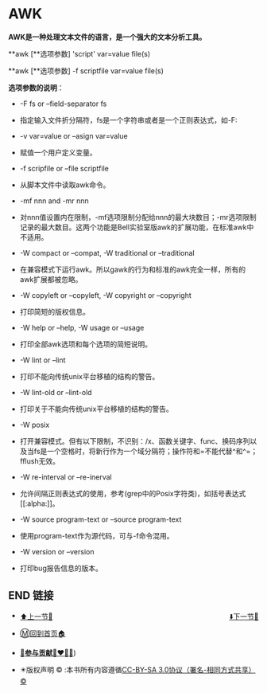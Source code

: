 # AWK

**AWK是一种处理文本文件的语言，是一个强大的文本分析工具。**

**awk [**选项参数] 'script' var=value file(s)

**awk [**选项参数] -f scriptfile var=value file(s)

 

**选项参数的说明**：

- -F fs or –field-separator fs
- 指定输入文件折分隔符，fs是一个字符串或者是一个正则表达式，如-F:

 

- -v var=value or –asign var=value
- 赋值一个用户定义变量。

 

- -f scripfile or –file scriptfile
- 从脚本文件中读取awk命令。

 

- -mf nnn and -mr nnn
- 对nnn值设置内在限制，-mf选项限制分配给nnn的最大块数目；-mr选项限制记录的最大数目。这两个功能是Bell实验室版awk的扩展功能，在标准awk中不适用。

 

- -W compact or –compat, -W traditional or –traditional
- 在兼容模式下运行awk。所以gawk的行为和标准的awk完全一样，所有的awk扩展都被忽略。

 

- -W copyleft or –copyleft, -W copyright or –copyright
- 打印简短的版权信息。

 

- -W help or –help, -W usage or –usage
- 打印全部awk选项和每个选项的简短说明。

 

- -W lint or –lint
- 打印不能向传统unix平台移植的结构的警告。

 

- -W lint-old or –lint-old
- 打印关于不能向传统unix平台移植的结构的警告。

 

- -W posix
- 打开兼容模式。但有以下限制，不识别：/x、函数关键字、func、换码序列以及当fs是一个空格时，将新行作为一个域分隔符；操作符和=不能代替^和^=；fflush无效。

 

- -W re-interval or –re-inerval
- 允许间隔正则表达式的使用，参考(grep中的Posix字符类)，如括号表达式[[:alpha:]]。

 

- -W source program-text     or –source     program-text
- 使用program-text作为源代码，可与-f命令混用。

 

- -W version or –version
- 打印bug报告信息的版本。

 

 

## END 链接
<ul><li><div><a href = '31.md' style='float:left'>⬆️上一节🔗</a><a href = '33.md' style='float: right'>⬇️下一节🔗</a></div></li></ul>

+ [Ⓜ️回到首页🏠](../README.md)

+ [**🫵参与贡献💞❤️‍🔥💖**](https://nsddd.top/archives/contributors))

+ ✴️版权声明 &copy; :本书所有内容遵循[CC-BY-SA 3.0协议（署名-相同方式共享）&copy;](http://zh.wikipedia.org/wiki/Wikipedia:CC-by-sa-3.0协议文本) 

